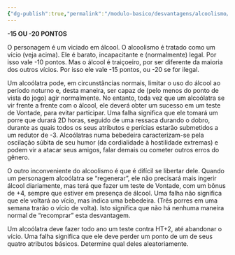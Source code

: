 ```yaml
---
{"dg-publish":true,"permalink":"/modulo-basico/desvantagens/alcoolismo/"}
---
```



**-15 OU -20 PONTOS**

O personagem é um viciado em álcool. O alcoolismo é tratado como um vício (veja acima). Ele é barato, incapacitante e (normalmente) legal. Por isso vale -10 pontos. Mas o álcool é traiçoeiro, por ser diferente da maioria dos outros vícios. Por isso ele vale -15 pontos, ou -20 se for ilegal.

Um alcoólatra pode, em circunstâncias normais, limitar o uso do álcool ao período noturno e, desta maneira, ser capaz de (pelo menos do ponto de vista do jogo) agir normalmente. No entanto, toda vez que um alcoólatra se vir frente a frente com o álcool, ele deverá obter um sucesso em um teste de Vontade, para evitar participar. Uma falha significa que ele tomará um porre que durará 2D horas, seguido de uma ressaca durando o dobro, durante as quais todos os seus atributos e perícias estarão submetidos a um redutor de -3. Alcoólatras numa bebedeira caracterizam-se pela oscilação súbita de seu humor (da cordialidade à hostilidade extremas) e podem vir a atacar seus amigos, falar demais ou cometer outros erros do gênero.

O outro inconveniente do alcoolismo é que é difícil se libertar dele. Quando um personagem alcoólatra se “regenerar”, ele não precisará mais ingerir álcool diariamente, mas terá que fazer um teste de Vontade, com um bônus de +4, sempre que estiver em presença de álcool. Uma falha não significa que ele voltará ao vício, mas indica uma bebedeira. (Três porres em uma semana trarão o vício de volta). Isto significa que não há nenhuma maneira normal de “recomprar” esta desvantagem.

Um alcoólatra deve fazer todo ano um teste contra HT+2, até abandonar o vício. Uma falha significa que ele deve perder um ponto de um de seus quatro atributos básicos. Determine qual deles aleatoriamente.